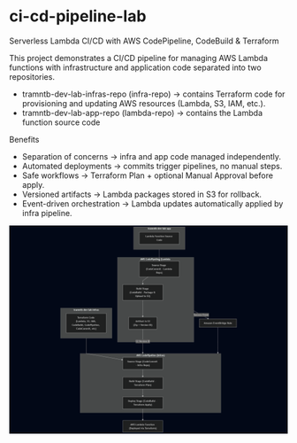 # ci-cd-pipeline-lab
Serverless Lambda CI/CD with AWS CodePipeline, CodeBuild & Terraform

This project demonstrates a CI/CD pipeline for managing AWS Lambda functions with infrastructure and application code separated into two repositories.

- tramntb-dev-lab-infras-repo (infra-repo) → contains Terraform code for provisioning and updating AWS resources (Lambda, S3, IAM, etc.).
- tramntb-dev-lab-app-repo (lambda-repo) → contains the Lambda function source code

Benefits
- Separation of concerns → infra and app code managed independently.
- Automated deployments → commits trigger pipelines, no manual steps.
- Safe workflows → Terraform Plan + optional Manual Approval before apply.
- Versioned artifacts → Lambda packages stored in S3 for rollback.
- Event-driven orchestration → Lambda updates automatically applied by infra pipeline.

![CI/CD Pipeline](images/images_cicd.png)

